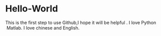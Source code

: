 # Hello-World
This  is the  first step to use Github,I hope it will be helpful .
I love Python  Matlab.
I love chinese and English.
